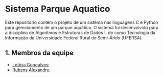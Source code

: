 # Sistema Parque Aquatico

Este repositório contém o projeto de um sistema nas linguagens C e Python para gereciamento de um parque aquático. O sistema foi desenvolvido para a disciplina de Algoritmos e Estruturas de Dados I, do curso Tecnologia da Informação da Universidade Federal Rural do Semi-Árido (UFERSA).

## 1. Membros da equipe

- [Letícia Gonçalves](https://github.com/letsticia);
- [Rubens Alexandre](https://github.com/alexrbss).
